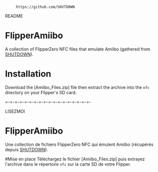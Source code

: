          https://github.com/SHVTD0WN                            



README
# FlipperAmiibo
A collection of FlipperZero NFC files that emulate Amiibo (gathered from [SHUTDOWN](https://github.com/SHVTD0WN/)).

# Installation
Download the [Amiibo_Files.zip] file then extract the archive into the `nfc` directory on your Flipper's SD card.

=-=-=-=-=-=-=-=-=-=-=-=-=-=-=-=-=-=-



LISEZMOI
# FlipperAmiibo
Une collection de fichiers FlipperZero NFC qui émulent Amiibo (récupérés depuis [SHUTDOWN](https://github.com/SHVTD0WN/)).

#Mise en place
Téléchargez le fichier [Amiibo_Files.zip] puis extrayez l'archive dans le répertoire `nfc` sur la carte SD de votre Flipper.
